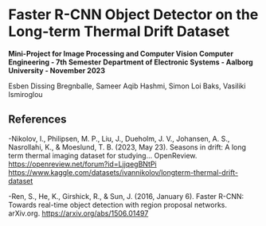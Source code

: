 # Faster R-CNN Object Detector on the Long-term Thermal Drift Dataset

**Mini-Project for Image Processing and Computer Vision**
**Computer Engineering - 7th Semester**
**Department of Electronic Systems - Aalborg University - November 2023**

Esben Dissing Bregnballe, Sameer Aqib  Hashmi, Simon Loi Baks, Vasiliki Ismiroglou

## References
-Nikolov, I., Philipsen, M. P., Liu, J., Dueholm, J. V., Johansen, A. S., Nasrollahi, K., & Moeslund, T. B. (2023, May 23). 
 Seasons in drift: A long term thermal imaging dataset for studying... OpenReview. https://openreview.net/forum?id=LjjqegBNtPi 
 https://www.kaggle.com/datasets/ivannikolov/longterm-thermal-drift-dataset

-Ren, S., He, K., Girshick, R., & Sun, J. (2016, January 6). Faster R-CNN: Towards real-time object detection with region proposal networks. arXiv.org. https://arxiv.org/abs/1506.01497  

